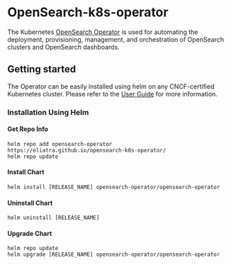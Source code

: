 # OpenSearch-k8s-operator

The Kubernetes [OpenSearch Operator](https://github.com/Eliatra/opensearch-k8s-operator) is used for automating the deployment, provisioning, management, and orchestration of OpenSearch clusters and OpenSearch dashboards.

## Getting started

The Operator can be easily installed using helm on any CNCF-certified Kubernetes cluster. Please refer to the [User Guide](https://github.com/Eliatra/opensearch-k8s-operator/blob/main/docs/userguide/main.md) for more information.

### Installation Using Helm

#### Get Repo Info
```
helm repo add opensearch-operator https://eliatra.github.io/opensearch-k8s-operator/
helm repo update
```
#### Install Chart
```
helm install [RELEASE_NAME] opensearch-operator/opensearch-operator
```
#### Uninstall Chart
```
helm uninstall [RELEASE_NAME]
```
#### Upgrade Chart
```
helm repo update
helm upgrade [RELEASE_NAME] opensearch-operator/opensearch-operator
```



